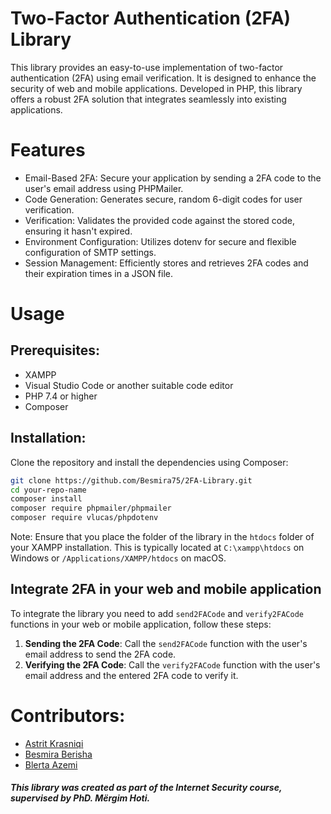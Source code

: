 # Two-Factor Authentication (2FA) Library

This library provides an easy-to-use implementation of two-factor authentication (2FA) using email verification. It is designed to enhance the security of web and mobile applications. Developed in PHP, this library offers a robust 2FA solution that integrates seamlessly into existing applications.

# Features
- Email-Based 2FA: Secure your application by sending a 2FA code to the user's email address using PHPMailer.
- Code Generation: Generates secure, random 6-digit codes for user verification.
- Verification: Validates the provided code against the stored code, ensuring it hasn't expired.
- Environment Configuration: Utilizes dotenv for secure and flexible configuration of SMTP settings.
- Session Management: Efficiently stores and retrieves 2FA codes and their expiration times in a JSON file.

# Usage
## Prerequisites:
- XAMPP
- Visual Studio Code or another suitable code editor
- PHP 7.4 or higher
- Composer

## Installation:
Clone the repository and install the dependencies using Composer:
```sh
git clone https://github.com/Besmira75/2FA-Library.git
cd your-repo-name
composer install
composer require phpmailer/phpmailer
composer require vlucas/phpdotenv
```
Note: Ensure that you place the folder of the library in the `htdocs` folder of your XAMPP installation. This is typically located at `C:\xampp\htdocs` on Windows or `/Applications/XAMPP/htdocs` on macOS.  

## Integrate 2FA in your web and mobile application

To integrate the library you need to add `send2FACode` and `verify2FACode` functions in your web or mobile application, follow these steps:

1. **Sending the 2FA Code**: Call the `send2FACode` function with the user's email address to send the 2FA code.
2. **Verifying the 2FA Code**: Call the `verify2FACode` function with the user's email address and the entered 2FA code to verify it.

# Contributors:
- [Astrit Krasniqi](https://github.com/astritkrasniqi1)
- [Besmira Berisha](https://github.com/Besmira75)
- [Blerta Azemi](https://github.com/bl3rt4)

##### This library was created as part of the Internet Security course, supervised by PhD. Mërgim Hoti.
